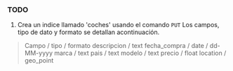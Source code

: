 ### TODO
1. Crea un indice llamado 'coches' usando el comando `PUT` Los campos, tipo de dato y formato se detallan acontinuación.

> Campo / tipo / formato
> descripcion / text
fecha_compra / date / dd-MM-yyyy
marca / text
pais / text
modelo / text
precio / float
location / geo_point
